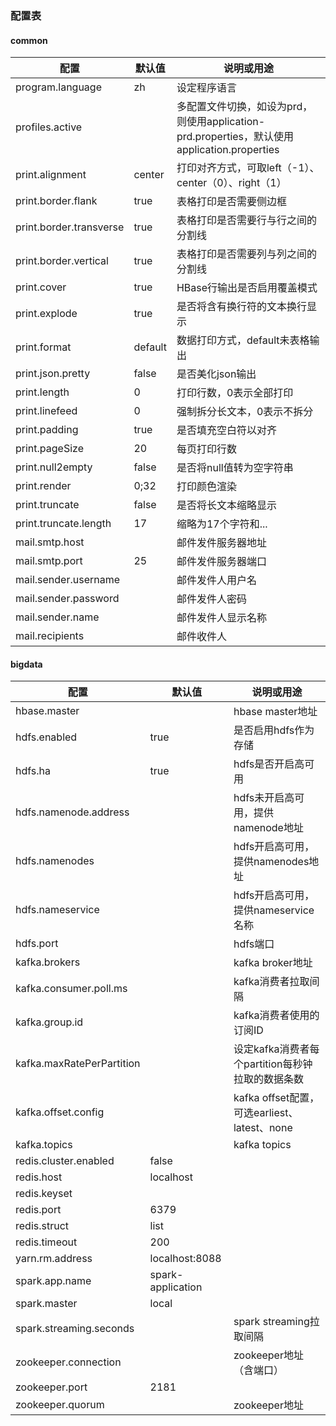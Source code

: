 ### 配置表
#### common
配置|默认值|说明或用途
---|---|---
program.language|zh|设定程序语言
profiles.active| |多配置文件切换，如设为prd，则使用application-prd.properties，默认使用application.properties
print.alignment|center|打印对齐方式，可取left（-1）、center（0）、right（1）
print.border.flank|true|表格打印是否需要侧边框
print.border.transverse|true|表格打印是否需要行与行之间的分割线
print.border.vertical|true|表格打印是否需要列与列之间的分割线
print.cover|true|HBase行输出是否启用覆盖模式
print.explode|true|是否将含有换行符的文本换行显示
print.format|default|数据打印方式，default未表格输出
print.json.pretty|false|是否美化json输出
print.length|0|打印行数，0表示全部打印
print.linefeed|0|强制拆分长文本，0表示不拆分
print.padding|true|是否填充空白符以对齐
print.pageSize|20|每页打印行数
print.null2empty|false|是否将null值转为空字符串
print.render|0;32|打印颜色渲染
print.truncate|false|是否将长文本缩略显示
print.truncate.length|17|缩略为17个字符和...
mail.smtp.host| |邮件发件服务器地址
mail.smtp.port|25|邮件发件服务器端口
mail.sender.username| |邮件发件人用户名
mail.sender.password| |邮件发件人密码
mail.sender.name| |邮件发件人显示名称
mail.recipients| |邮件收件人

#### bigdata
配置|默认值|说明或用途
---|---|---
hbase.master| |hbase master地址
hdfs.enabled|true|是否启用hdfs作为存储
hdfs.ha|true|hdfs是否开启高可用
hdfs.namenode.address| |hdfs未开启高可用，提供namenode地址
hdfs.namenodes| |hdfs开启高可用，提供namenodes地址
hdfs.nameservice| |hdfs开启高可用，提供nameservice名称
hdfs.port| |hdfs端口
kafka.brokers| |kafka broker地址
kafka.consumer.poll.ms| |kafka消费者拉取间隔
kafka.group.id| |kafka消费者使用的订阅ID
kafka.maxRatePerPartition| |设定kafka消费者每个partition每秒钟拉取的数据条数
kafka.offset.config| |kafka offset配置，可选earliest、latest、none
kafka.topics| |kafka topics
redis.cluster.enabled|false|
redis.host|localhost|
redis.keyset| |
redis.port|6379|
redis.struct|list|
redis.timeout|200|
yarn.rm.address|localhost:8088|
spark.app.name|spark-application|
spark.master|local|
spark.streaming.seconds| |spark streaming拉取间隔
zookeeper.connection| |zookeeper地址（含端口）
zookeeper.port|2181|
zookeeper.quorum| |zookeeper地址